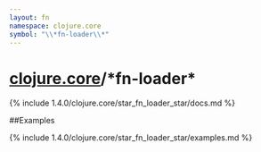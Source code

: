 ```yaml
---
layout: fn
namespace: clojure.core
symbol: "\\*fn-loader\\*"
---
```


# [clojure.core](../)/\*fn-loader\*

{% include 1.4.0/clojure.core/star_fn_loader_star/docs.md %}

##Examples

{% include 1.4.0/clojure.core/star_fn_loader_star/examples.md %}

